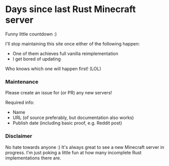 # Days since last Rust Minecraft server

Funny little countdown :)

I'll stop maintaining this site once either of the following happen:
- One of them achieves full vanilla reimplementation
- I get bored of updating

Who knows which one will happen first! (LOL)


### Maintenance

Please create an issue for (or PR) any new servers!

Required info:
- Name
- URL (of source preferably, but documentation also works)
- Publish date (including basic proof, e.g. Reddit post)

### Disclaimer

No hate towards anyone :) It's always great to see a new Minecraft server in progress. I'm just poking a little fun at how many incomplete Rust implementations there are.
